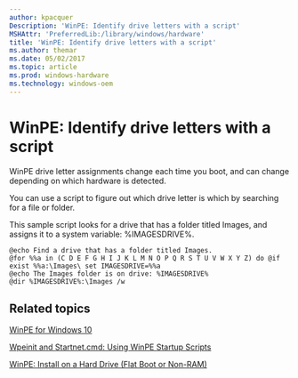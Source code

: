 ```yaml
---
author: kpacquer
Description: 'WinPE: Identify drive letters with a script'
MSHAttr: 'PreferredLib:/library/windows/hardware'
title: 'WinPE: Identify drive letters with a script'
ms.author: themar
ms.date: 05/02/2017
ms.topic: article
ms.prod: windows-hardware
ms.technology: windows-oem
---
```


# WinPE: Identify drive letters with a script

WinPE drive letter assignments change each time you boot, and can change depending on which hardware is detected. 

You can use a script to figure out which drive letter is which by searching for a file or folder.

This sample script looks for a drive that has a folder titled Images, and assigns it to a system variable: %IMAGESDRIVE%. 

```
@echo Find a drive that has a folder titled Images.
@for %%a in (C D E F G H I J K L M N O P Q R S T U V W X Y Z) do @if exist %%a:\Images\ set IMAGESDRIVE=%%a
@echo The Images folder is on drive: %IMAGESDRIVE%
@dir %IMAGESDRIVE%:\Images /w
```

## <span id="Related_topics"></span>Related topics

[WinPE for Windows 10](winpe-intro.md)

[Wpeinit and Startnet.cmd: Using WinPE Startup Scripts](wpeinit-and-startnetcmd-using-winpe-startup-scripts.md) 

[WinPE: Install on a Hard Drive (Flat Boot or Non-RAM)](winpe-install-on-a-hard-drive--flat-boot-or-non-ram.md) 